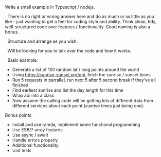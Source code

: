 Write a small example in Typescript / nodejs.

 
There is no right or wrong answer here and do as much or as little as you like - just wanting to get a feel for coding style and ability.  Think clean, tidy, well-structured code over features / functionality.  Good naming is also a bonus.

 
Structure and arrange as you wish.

 
Will be looking for you to talk over the code and how it works.

 
Basic example:
 
* Generate a list of 100 random lat / long points around the world
* Using https://sunrise-sunset.org/api, fetch the sunrise / sunset times
* Run 5 requests in parrallel, run next 5 after 5 second break if they've all finished
* Find earliest sunrise and list the day length for this time
* Wrap api into a class
* Now assume the calling code will be getting lots of different data from different services about each point (sunrise times just being one). 


Bonus points:
* Install and use ramda, implement some functional programming
* Use ES6/7 array features
* Use async / await
* Handle errors properly
* Additional functionality
* Unit tests